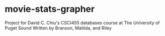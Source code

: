 # movie-stats-grapher
Project for David C. Chiu's CSCI455 databases course at The University of Puget Sound
Written by Branson, Matilda, and Riley
